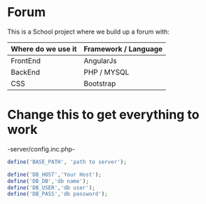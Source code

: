 Forum
=====

This is a School project where we build up a forum with:

|Where do we use it	|	Framework / Language|
|-------------|-------------|
|FrontEnd	|	AngularJs	|
|BackEnd	|	PHP / MYSQL	|
|CSS		|	Bootstrap	|

Change this to get everything to work
=====================================

-server/config.inc.php-
```php
define('BASE_PATH', 'path to server');

define('DB_HOST','Your Host');
define('DB_DB','db name');
define('DB_USER','db user');
define('DB_PASS','db password');
```